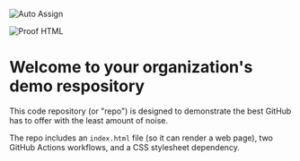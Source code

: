 ![Auto Assign](https://github.com/testJakub/demo-repository/actions/workflows/auto-assign.yml/badge.svg)

![Proof HTML](https://github.com/testJakub/demo-repository/actions/workflows/proof-html.yml/badge.svg)

# Welcome to your organization's demo respository
This code repository (or "repo") is designed to demonstrate the best GitHub has to offer with the least amount of noise.

The repo includes an `index.html` file (so it can render a web page), two GitHub Actions workflows, and a CSS stylesheet dependency.
